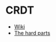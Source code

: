 # CRDT

- [Wiki](https://en.wikipedia.org/wiki/Conflict-free_replicated_data_type#LWW-Element-Set_(Last-Write-Wins-Element-Set))
- [The hard parts](https://www.youtube.com/watch?v=x7drE24geUw&ab_channel=MartinKleppmann)
